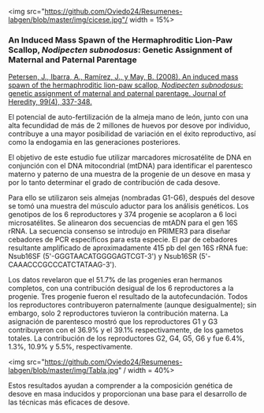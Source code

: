 
<img src="https://github.com/Oviedo24/Resumenes-labgen/blob/master/img/cicese.jpg"/ width = 15%>

### An Induced Mass Spawn of the Hermaphroditic Lion-Paw Scallop, *Nodipecten subnodosus*: Genetic Assignment of Maternal and Paternal Parentage
[Petersen, J., Ibarra, A., Ramírez, J., y May, B. (2008). An induced mass spawn of the hermaphroditic lion-paw scallop, *Nodipecten subnodosus*: genetic assignment of maternal and paternal parentage. Journal of Heredity, 99(4), 337-348.](http://jhered.oxfordjournals.org/content/99/4/337.full)

El potencial de auto-fertilización de la almeja mano de león, junto con una alta fecundidad de más de 2 millones de huevos por desove por individuo, contribuye a una mayor posibilidad de variación en el éxito reproductivo, así como la endogamia en las generaciones posteriores. 

El objetivo de este estudio fue utilizar marcadores microsatélite de DNA en conjunción con el DNA mitocondrial (mtDNA) para identificar el parentesco materno y paterno de una muestra de la progenie de un desove en masa y por lo tanto determinar el grado de contribución de cada desove.

Para ello se utilizaron seis almejas (nombradas G1-G6), después del desove se tomó una muestra del músculo aductor para los análisis genéticos. Los genotipos de los 6 reproductores y 374 progenie se acoplaron a 6 loci microsatélites.
Se alinearon dos secuencias de mtADN para el gen 16S rRNA. La secuencia consenso se introdujo en PRIMER3 para diseñar cebadores de PCR específicos para esta especie. El par de cebadores resultante amplificado de aproximadamente 415 pb del gen 16S rRNA fue:
Nsub16SF (5'-GGGTAACATGGGGAGTCGT-3') y 
Nsub16SR (5'-CAAACCCGCCCATCTATAAG-3').

Los datos revelaron que el 51.7% de las progenies eran hermanos completos, con una contribución desigual de los 6 reproductores a la progenie. Tres  progenie fueron el resultado de la autofecundación. Todos los reproductores contribuyeron paternalmente (aunque desigualmente); sin embargo, solo 2 reproductores tuvieron la contribución materna. La asignación de parentesco mostró que los reproductores G1 y G3 contribuyeron con el 36.9% y el 39.1% respectivamente, de los gametos totales. La contribución de los reproductores G2, G4, G5, G6 y fue 6.4%, 1.3%, 10.9% y 5.5%, respectivamente.

<img src="https://github.com/Oviedo24/Resumenes-labgen/blob/master/img/Tabla.jpg" / width = 40%>

Estos resultados ayudan a comprender a la composición genética de desove en masa inducidos y proporcionan una base para el desarrollo de las técnicas más eficaces de desove. 
